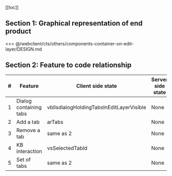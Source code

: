 [[toc]]

## Section 1: Graphical representation of end product

<<< @/webclient/cts/others/components-container-on-edit-layer/DESIGN.md

## Section 2: Feature to code relationship

| #   | Feature                | Client side state                        | Server side state | Component                          | Client side code                                                                                                                                                                                         | Server side code |
| --- | ---------------------- | ---------------------------------------- | ----------------- | ---------------------------------- | -------------------------------------------------------------------------------------------------------------------------------------------------------------------------------------------------------- | ---------------- |
| 1   | Dialog containing tabs | vblIsdialogHoldingTabsInEditLayerVisible | None              | ctShowAddAndRemoveTabsInDialog.vue | [Dialog containing tabs](https://github.com/savantcare/emr/blob/3e5abdae677e3621559b65ee9bc33544ceb103b3/webclient/cts/others/components-container-on-edit-layer/ctShowAddAndRemoveTabsInDialog.vue#L20) | None             |
| 2   | Add a tab              | arTabs                                   | None              | search-inside-add-tab-in-cl-ct.vue | [Add a tab](https://github.com/savantcare/emr/blob/3e5abdae677e3621559b65ee9bc33544ceb103b3/webclient/cts/others/components-container-on-edit-layer/search-inside-add-tab-in-cl-ct.vue)                  | None             |
| 3   | Remove a tab           | same as 2                                | None              | same as 1                          | [Remove a tab](https://github.com/savantcare/emr/blob/3e5abdae677e3621559b65ee9bc33544ceb103b3/webclient/cts/others/components-container-on-edit-layer/ctShowAddAndRemoveTabsInDialog.vue#L188)          | None             |
| 4   | KB interaction         | vsSelectedTabId                          | None              | same as 1                          | [KB interaction](https://github.com/savantcare/emr/blob/3e5abdae677e3621559b65ee9bc33544ceb103b3/webclient/cts/others/components-container-on-edit-layer/ctShowAddAndRemoveTabsInDialog.vue#L121)        | None             |
| 5   | Set of tabs            | same as 2                                | None              | set-of-tabs-ct.vue                 | [Set of tabs](https://github.com/savantcare/emr/tree/master/webclient/cts/others/components-container-on-edit-layer/set-of-tabs-ct.vue)                                                                  | None             |
